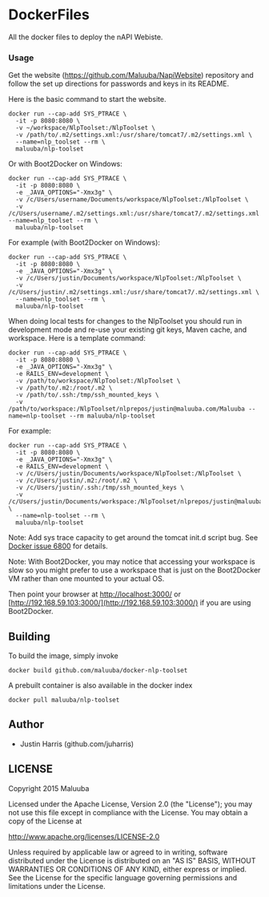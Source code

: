 DockerFiles
===========

All the docker files to deploy the nAPI Webiste.

### Usage

Get the website (https://github.com/Maluuba/NapiWebsite) repository and follow the set up directions for passwords and keys in its README.

Here is the basic command to start the website.

```
docker run --cap-add SYS_PTRACE \
  -it -p 8080:8080 \
  -v ~/workspace/NlpToolset:/NlpToolset \
  -v /path/to/.m2/settings.xml:/usr/share/tomcat7/.m2/settings.xml \
  --name=nlp_toolset --rm \
  maluuba/nlp-toolset
```

Or with Boot2Docker on Windows:

```
docker run --cap-add SYS_PTRACE \
  -it -p 8080:8080 \
  -e _JAVA_OPTIONS="-Xmx3g" \
  -v /c/Users/username/Documents/workspace/NlpToolset:/NlpToolset \
  -v /c/Users/username/.m2/settings.xml:/usr/share/tomcat7/.m2/settings.xml --name=nlp_toolset --rm \
  maluuba/nlp-toolset
```

For example (with Boot2Docker on Windows):

```
docker run --cap-add SYS_PTRACE \
  -it -p 8080:8080 \
  -e _JAVA_OPTIONS="-Xmx3g" \
  -v /c/Users/justin/Documents/workspace/NlpToolset:/NlpToolset \
  -v /c/Users/justin/.m2/settings.xml:/usr/share/tomcat7/.m2/settings.xml \
  --name=nlp_toolset --rm \
  maluuba/nlp-toolset
```

When doing local tests for changes to the NlpToolset you should run in development mode and re-use your existing git keys, Maven cache, and workspace.  Here is a template command:

```
docker run --cap-add SYS_PTRACE \
  -it -p 8080:8080 \
  -e _JAVA_OPTIONS="-Xmx3g" \
  -e RAILS_ENV=development \
  -v /path/to/workspace/NlpToolset:/NlpToolset \
  -v /path/to/.m2:/root/.m2 \
  -v /path/to/.ssh:/tmp/ssh_mounted_keys \
  -v /path/to/workspace:/NlpToolset/nlprepos/justin@maluuba.com/Maluuba --name=nlp-toolset --rm maluuba/nlp-toolset
```

For example:

```
docker run --cap-add SYS_PTRACE \
  -it -p 8080:8080 \
  -e _JAVA_OPTIONS="-Xmx3g" \
  -e RAILS_ENV=development \
  -v /c/Users/justin/Documents/workspace/NlpToolset:/NlpToolset \
  -v /c/Users/justin/.m2:/root/.m2 \
  -v /c/Users/justin/.ssh:/tmp/ssh_mounted_keys \
  -v /c/Users/justin/Documents/workspace:/NlpToolset/nlprepos/justin@maluuba.com/Maluuba \
  --name=nlp-toolset --rm \
  maluuba/nlp-toolset
```

Note: Add sys trace capacity to get around the tomcat init.d script bug. See [Docker issue 6800](https://github.com/docker/docker/issues/6800) for details.

Note: With Boot2Docker, you may notice that accessing your workspace is slow so you might prefer to use a workspace that is just on the Boot2Docker VM rather than one mounted to your actual OS.

Then point your browser at [http://localhost:3000/](http://localhost:3000/) or [http://192.168.59.103:3000/](http://192.168.59.103:3000/) if you are using Boot2Docker.

## Building

To build the image, simply invoke

    docker build github.com/maluuba/docker-nlp-toolset

A prebuilt container is also available in the docker index

    docker pull maluuba/nlp-toolset
    
## Author

  * Justin Harris (github.com/juharris)

## LICENSE

Copyright 2015 Maluuba

Licensed under the Apache License, Version 2.0 (the "License");
you may not use this file except in compliance with the License.
You may obtain a copy of the License at

  http://www.apache.org/licenses/LICENSE-2.0

Unless required by applicable law or agreed to in writing, software
distributed under the License is distributed on an "AS IS" BASIS,
WITHOUT WARRANTIES OR CONDITIONS OF ANY KIND, either express or implied.
See the License for the specific language governing permissions and
limitations under the License.
    
